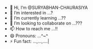 - 👋 Hi, I’m @SURYABHAN-CHAURASIYA
- 👀 I’m interested in ...?
- 🌱 I’m currently learning ...??
- 💞️ I’m looking to collaborate on ...???
- 📫 How to reach me ...!!
- 😄 Pronouns: ...^~^
- ⚡ Fun fact: ...,...,....|

<!---
SURYABHAN-CHAURASIYA/SURYABHAN-CHAURASIYA is a ✨ special ✨ repository because its `README.md` (this file) appears on your GitHub profile.
You can click the Preview link to take a look at your changes.
--->
